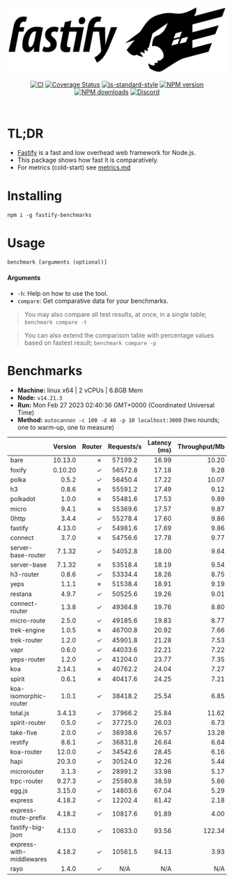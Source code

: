 <div align="center">
  <img src="https://github.com/fastify/graphics/raw/HEAD/fastify-landscape-outlined.svg" width="650" height="auto"/>
</div>

<div align="center">

[![CI](https://github.com/fastify/fastify/workflows/ci/badge.svg)](https://github.com/fastify/fastify/actions/workflows/ci.yml)
[![Coverage Status](https://coveralls.io/repos/github/fastify/fastify/badge.svg?branch=master)](https://coveralls.io/github/fastify/fastify?branch=master)
[![js-standard-style](https://img.shields.io/badge/code%20style-standard-brightgreen.svg?style=flat)](http://standardjs.com/)
[![NPM version](https://img.shields.io/npm/v/fastify.svg?style=flat)](https://www.npmjs.com/package/fastify)
[![NPM downloads](https://img.shields.io/npm/dm/fastify.svg?style=flat)](https://www.npmjs.com/package/fastify) [![Discord](https://img.shields.io/discord/725613461949906985)](https://discord.gg/fastify)

</div>
<br />

# TL;DR

* [Fastify](https://github.com/fastify/fastify) is a fast and low overhead web framework for Node.js.
* This package shows how fast it is comparatively.
* For metrics (cold-start) see [metrics.md](./METRICS.md)

# Installing

```
npm i -g fastify-benchmarks
```

# Usage

```
benchmark [arguments (optional)]
```

#### Arguments

* `-h`: Help on how to use the tool.
* `compare`: Get comparative data for your benchmarks.

> You may also compare all test results, at once, in a single table; `benchmark compare -t`

> You can also extend the comparison table with percentage values based on fastest result; `benchmark compare -p`
# Benchmarks

* __Machine:__ linux x64 | 2 vCPUs | 6.8GB Mem
* __Node:__ `v14.21.3`
* __Run:__ Mon Feb 27 2023 02:40:36 GMT+0000 (Coordinated Universal Time)
* __Method:__ `autocannon -c 100 -d 40 -p 10 localhost:3000` (two rounds; one to warm-up, one to measure)

|                          | Version | Router | Requests/s | Latency (ms) | Throughput/Mb |
| :--                      | --:     | --:    | :-:        | --:          | --:           |
| bare                     | 10.13.0 | ✗      | 57199.2    | 16.99        | 10.20         |
| foxify                   | 0.10.20 | ✓      | 56572.8    | 17.18        | 9.28          |
| polka                    | 0.5.2   | ✓      | 56450.4    | 17.22        | 10.07         |
| h3                       | 0.8.6   | ✗      | 55591.2    | 17.49        | 9.12          |
| polkadot                 | 1.0.0   | ✗      | 55481.6    | 17.53        | 9.89          |
| micro                    | 9.4.1   | ✗      | 55369.6    | 17.57        | 9.87          |
| 0http                    | 3.4.4   | ✓      | 55278.4    | 17.60        | 9.86          |
| fastify                  | 4.13.0  | ✓      | 54981.6    | 17.69        | 9.86          |
| connect                  | 3.7.0   | ✗      | 54756.6    | 17.78        | 9.77          |
| server-base-router       | 7.1.32  | ✓      | 54052.8    | 18.00        | 9.64          |
| server-base              | 7.1.32  | ✗      | 53518.4    | 18.19        | 9.54          |
| h3-router                | 0.8.6   | ✓      | 53334.4    | 18.26        | 8.75          |
| yeps                     | 1.1.1   | ✗      | 51538.4    | 18.91        | 9.19          |
| restana                  | 4.9.7   | ✓      | 50525.6    | 19.26        | 9.01          |
| connect-router           | 1.3.8   | ✓      | 49364.8    | 19.76        | 8.80          |
| micro-route              | 2.5.0   | ✓      | 49185.6    | 19.83        | 8.77          |
| trek-engine              | 1.0.5   | ✗      | 46700.8    | 20.92        | 7.66          |
| trek-router              | 1.2.0   | ✓      | 45901.8    | 21.28        | 7.53          |
| vapr                     | 0.6.0   | ✓      | 44033.6    | 22.21        | 7.22          |
| yeps-router              | 1.2.0   | ✓      | 41204.0    | 23.77        | 7.35          |
| koa                      | 2.14.1  | ✗      | 40762.2    | 24.04        | 7.27          |
| spirit                   | 0.6.1   | ✗      | 40417.6    | 24.25        | 7.21          |
| koa-isomorphic-router    | 1.0.1   | ✓      | 38418.2    | 25.54        | 6.85          |
| total.js                 | 3.4.13  | ✓      | 37966.2    | 25.84        | 11.62         |
| spirit-router            | 0.5.0   | ✓      | 37725.0    | 26.03        | 6.73          |
| take-five                | 2.0.0   | ✓      | 36938.6    | 26.57        | 13.28         |
| restify                  | 8.6.1   | ✓      | 36831.8    | 26.64        | 6.64          |
| koa-router               | 12.0.0  | ✓      | 34542.6    | 28.45        | 6.16          |
| hapi                     | 20.3.0  | ✓      | 30524.0    | 32.26        | 5.44          |
| microrouter              | 3.1.3   | ✓      | 28991.2    | 33.98        | 5.17          |
| trpc-router              | 9.27.3  | ✓      | 25580.8    | 38.59        | 5.66          |
| egg.js                   | 3.15.0  | ✓      | 14803.6    | 67.04        | 5.29          |
| express                  | 4.18.2  | ✓      | 12202.4    | 81.42        | 2.18          |
| express-route-prefix     | 4.18.2  | ✓      | 10817.6    | 91.89        | 4.00          |
| fastify-big-json         | 4.13.0  | ✓      | 10633.0    | 93.56        | 122.34        |
| express-with-middlewares | 4.18.2  | ✓      | 10561.5    | 94.13        | 3.93          |
| rayo                     | 1.4.0   | ✓      | N/A        | N/A          | N/A           |
